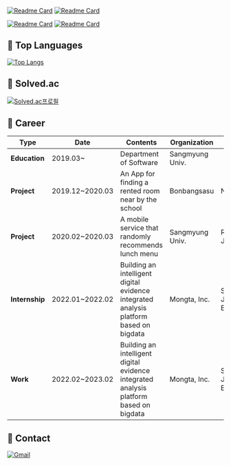 
<!-- Productive Box && 온순이 프로젝트 -->
[![Readme Card](https://github-readme-stats.vercel.app/api/pin/?username=jwo29&repo=productive-box)](https://github.com/jwo29/github-readme-stats)
[![Readme Card](https://github-readme-stats.vercel.app/api/pin/?username=jwo29&repo=solomononsun)](https://github.com/jwo29/github-readme-stats)


<!-- IoT 프로젝트 && 왈도 프로젝트 -->
[![Readme Card](https://github-readme-stats.vercel.app/api/pin/?username=jwo29&repo=IoT_Final_Project)](https://github.com/jwo29/github-readme-stats)
[![Readme Card](https://github-readme-stats.vercel.app/api/pin/?username=jwo29&repo=waldo_aztro-vuejs)](https://github.com/jwo29/github-readme-stats)


## 🥑 Top Languages
[![Top Langs](https://github-readme-stats.vercel.app/api/top-langs/?username=jwo29&layout=compact&theme=dark)](https://github.com/jwo29/github-readme-stats)


## 🍇 Solved.ac
[![Solved.ac프로필](http://mazassumnida.wtf/api/v2/generate_badge?boj=january)](https://solved.ac/january)
<!-- <img src="http://mazandi.herokuapp.com/api?handle={january}&theme=warm"/> -->

## 🥝 Career

| **Type**      	| **Date**       	| **Contents**                                          	| **Organization** 	| **Tech** |
|---------------	|----------------	|-------------------------------------------------------	|------------------	|----------| 
| **Education** 	| 2019.03~        	| Department of Software                                	| Sangmyung Univ.  	| |
| **Project**   	| 2019.12~2020.03 	| An App for finding a rented room near by the school   	| Bonbangsasu      	| Node.js |
| **Project**   	| 2020.02~2020.03  	| A mobile service that randomly recommends lunch menu  	| Sangmyung Univ.  	| React, Javascript |
| **Internship**  | 2022.01~2022.02   | Building an intelligent digital evidence integrated analysis platform based on bigdata | Mongta, Inc. | SpringBoot, Java,  Elasticsearch |
| **Work**  | 2022.02~2023.02   | Building an intelligent digital evidence integrated analysis platform based on bigdata | Mongta, Inc. | SpringBoot, Java, Elasticsearch |


## 🍉 Contact

[![Gmail](https://img.shields.io/badge/Gmail-D14836?style=flat&logo=Gmail&logoColor=white&link=mailto:jwo2955@gmail.com)](mailto:jwo2955@gmail.com)

<!--
**jwo29/jwo29** is a ✨ _special_ ✨ repository because its `README.md` (this file) appears on your GitHub profile.

Here are some ideas to get you started:

- 🔭 I’m currently working on ...
- 🌱 I’m currently learning ...
- 👯 I’m looking to collaborate on ...
- 🤔 I’m looking for help with ...
- 💬 Ask me about ...
- 📫 How to reach me: ...
- 😄 Pronouns: ...
- ⚡ Fun fact: ...
-->
